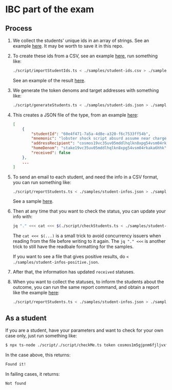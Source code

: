# IBC part of the exam

## Process

1. We collect the students' unique ids in an array of strings. See an example [here](./samples/student-ids.json). It may be worth to save it in this repo.

2. To create these ids from a CSV, see an example [here](./samples/student-ids.csv), run something like:

    ```sh
    ./script/importStudentIds.ts < ./samples/student-ids.csv > ./samples/student-ids.json
    ```

    See an example of the result [here](./samples/student-ids.json).

3. We generate the token denoms and target addresses with something like:

    ```sh
    ./script/generateStudents.ts < ./samples/student-ids.json > ./samples/student-infos.json
    ```

4. This creates a JSON file of the type, from an example [here](./samples/student-infos.json):

    ```json
    [
        {
            "studentId": "60e4f471-7a5a-4d8e-a320-f6c7533ff54b",
            "mnemonic": "lobster shock script absurd assume near charge law unfair lift just also drill damp music accuse salad rather include relief drive special child coin",
            "addressRecipient": "cosmos19vc35uv05mddlhqlkn8xpg54vsm04rkaka6hhk",
            "homeDenom": "stake19vc35uv05mddlhqlkn8xpg54vsm04rkaka6hhk",
            "received": false
        },
        ...
    ]
    ```

5. To send an email to each student, and need the info in a CSV format, you can run something like:

    ```sh
    ./script/reportStudents.ts < ./samples/student-infos.json > ./samples/student-infos.csv
    ```

    See a sample [here](./samples/student-infos.csv).

6. Then at any time that you want to check the status, you can update your info with:

    ```sh
    jq "." <<< cat <<< $(./script/checkStudents.ts < ./samples/student-infos.json) > ./samples/student-infos.json
    ```

    The `cat <<< $(...)` is a small trick to avoid concurrency issuers when reading from the file before writing to it again. The `jq "." <<<` is another trick to still have the readbale formatting for the samples.

    If you want to see a file that gives positive results, do `< ./samples/student-infos-positive.json`.

7. After that, the information has updated `received` statuses.

8. When you want to collect the statuses, to inform the students about the outcome, you can run the same report command, and obtain a report like the example [here](./samples/student-infos.csv):

    ```sh
    ./script/reportStudents.ts < ./samples/student-infos.json > ./samples/student-infos.csv
    ```

## As a student

If you are a student, have your parameters and want to check for your own case only, just run something like:

```sh
$ npx ts-node ./script/./script/checkMe.ts token cosmos1m5gjpnm6fjljvxfktjkvjumk79xdrckmrckypk
```

In the case above, this returns:

```txt
Found it!
```

In failing cases, it returns:

```txt
Not found
```
